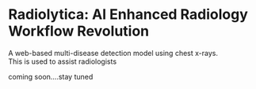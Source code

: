 # Radiolytica: AI Enhanced Radiology Workflow Revolution
A web-based multi-disease detection model using chest x-rays.<br>
This is used to assist radiologists
 
coming soon....stay tuned
